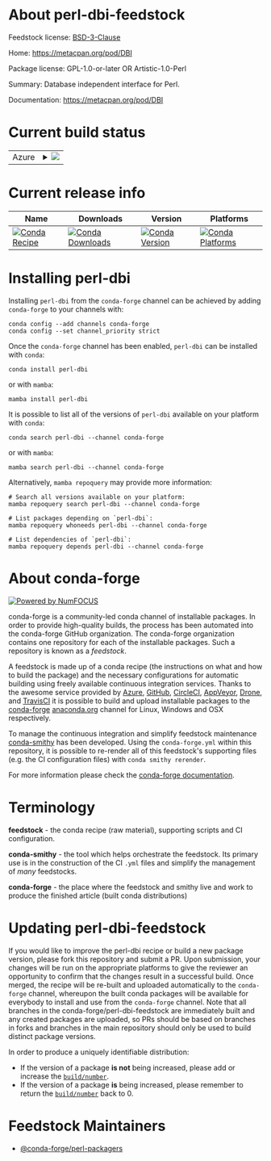 About perl-dbi-feedstock
========================

Feedstock license: [BSD-3-Clause](https://github.com/conda-forge/perl-dbi-feedstock/blob/main/LICENSE.txt)

Home: https://metacpan.org/pod/DBI

Package license: GPL-1.0-or-later OR Artistic-1.0-Perl

Summary: Database independent interface for Perl.

Documentation: https://metacpan.org/pod/DBI

Current build status
====================


<table>
    
  <tr>
    <td>Azure</td>
    <td>
      <details>
        <summary>
          <a href="https://dev.azure.com/conda-forge/feedstock-builds/_build/latest?definitionId=17247&branchName=main">
            <img src="https://dev.azure.com/conda-forge/feedstock-builds/_apis/build/status/perl-dbi-feedstock?branchName=main">
          </a>
        </summary>
        <table>
          <thead><tr><th>Variant</th><th>Status</th></tr></thead>
          <tbody><tr>
              <td>linux_64</td>
              <td>
                <a href="https://dev.azure.com/conda-forge/feedstock-builds/_build/latest?definitionId=17247&branchName=main">
                  <img src="https://dev.azure.com/conda-forge/feedstock-builds/_apis/build/status/perl-dbi-feedstock?branchName=main&jobName=linux&configuration=linux%20linux_64_" alt="variant">
                </a>
              </td>
            </tr><tr>
              <td>linux_aarch64</td>
              <td>
                <a href="https://dev.azure.com/conda-forge/feedstock-builds/_build/latest?definitionId=17247&branchName=main">
                  <img src="https://dev.azure.com/conda-forge/feedstock-builds/_apis/build/status/perl-dbi-feedstock?branchName=main&jobName=linux&configuration=linux%20linux_aarch64_" alt="variant">
                </a>
              </td>
            </tr><tr>
              <td>linux_ppc64le</td>
              <td>
                <a href="https://dev.azure.com/conda-forge/feedstock-builds/_build/latest?definitionId=17247&branchName=main">
                  <img src="https://dev.azure.com/conda-forge/feedstock-builds/_apis/build/status/perl-dbi-feedstock?branchName=main&jobName=linux&configuration=linux%20linux_ppc64le_" alt="variant">
                </a>
              </td>
            </tr><tr>
              <td>osx_64</td>
              <td>
                <a href="https://dev.azure.com/conda-forge/feedstock-builds/_build/latest?definitionId=17247&branchName=main">
                  <img src="https://dev.azure.com/conda-forge/feedstock-builds/_apis/build/status/perl-dbi-feedstock?branchName=main&jobName=osx&configuration=osx%20osx_64_" alt="variant">
                </a>
              </td>
            </tr><tr>
              <td>osx_arm64</td>
              <td>
                <a href="https://dev.azure.com/conda-forge/feedstock-builds/_build/latest?definitionId=17247&branchName=main">
                  <img src="https://dev.azure.com/conda-forge/feedstock-builds/_apis/build/status/perl-dbi-feedstock?branchName=main&jobName=osx&configuration=osx%20osx_arm64_" alt="variant">
                </a>
              </td>
            </tr>
          </tbody>
        </table>
      </details>
    </td>
  </tr>
</table>

Current release info
====================

| Name | Downloads | Version | Platforms |
| --- | --- | --- | --- |
| [![Conda Recipe](https://img.shields.io/badge/recipe-perl--dbi-green.svg)](https://anaconda.org/conda-forge/perl-dbi) | [![Conda Downloads](https://img.shields.io/conda/dn/conda-forge/perl-dbi.svg)](https://anaconda.org/conda-forge/perl-dbi) | [![Conda Version](https://img.shields.io/conda/vn/conda-forge/perl-dbi.svg)](https://anaconda.org/conda-forge/perl-dbi) | [![Conda Platforms](https://img.shields.io/conda/pn/conda-forge/perl-dbi.svg)](https://anaconda.org/conda-forge/perl-dbi) |

Installing perl-dbi
===================

Installing `perl-dbi` from the `conda-forge` channel can be achieved by adding `conda-forge` to your channels with:

```
conda config --add channels conda-forge
conda config --set channel_priority strict
```

Once the `conda-forge` channel has been enabled, `perl-dbi` can be installed with `conda`:

```
conda install perl-dbi
```

or with `mamba`:

```
mamba install perl-dbi
```

It is possible to list all of the versions of `perl-dbi` available on your platform with `conda`:

```
conda search perl-dbi --channel conda-forge
```

or with `mamba`:

```
mamba search perl-dbi --channel conda-forge
```

Alternatively, `mamba repoquery` may provide more information:

```
# Search all versions available on your platform:
mamba repoquery search perl-dbi --channel conda-forge

# List packages depending on `perl-dbi`:
mamba repoquery whoneeds perl-dbi --channel conda-forge

# List dependencies of `perl-dbi`:
mamba repoquery depends perl-dbi --channel conda-forge
```


About conda-forge
=================

[![Powered by
NumFOCUS](https://img.shields.io/badge/powered%20by-NumFOCUS-orange.svg?style=flat&colorA=E1523D&colorB=007D8A)](https://numfocus.org)

conda-forge is a community-led conda channel of installable packages.
In order to provide high-quality builds, the process has been automated into the
conda-forge GitHub organization. The conda-forge organization contains one repository
for each of the installable packages. Such a repository is known as a *feedstock*.

A feedstock is made up of a conda recipe (the instructions on what and how to build
the package) and the necessary configurations for automatic building using freely
available continuous integration services. Thanks to the awesome service provided by
[Azure](https://azure.microsoft.com/en-us/services/devops/), [GitHub](https://github.com/),
[CircleCI](https://circleci.com/), [AppVeyor](https://www.appveyor.com/),
[Drone](https://cloud.drone.io/welcome), and [TravisCI](https://travis-ci.com/)
it is possible to build and upload installable packages to the
[conda-forge](https://anaconda.org/conda-forge) [anaconda.org](https://anaconda.org/)
channel for Linux, Windows and OSX respectively.

To manage the continuous integration and simplify feedstock maintenance
[conda-smithy](https://github.com/conda-forge/conda-smithy) has been developed.
Using the ``conda-forge.yml`` within this repository, it is possible to re-render all of
this feedstock's supporting files (e.g. the CI configuration files) with ``conda smithy rerender``.

For more information please check the [conda-forge documentation](https://conda-forge.org/docs/).

Terminology
===========

**feedstock** - the conda recipe (raw material), supporting scripts and CI configuration.

**conda-smithy** - the tool which helps orchestrate the feedstock.
                   Its primary use is in the construction of the CI ``.yml`` files
                   and simplify the management of *many* feedstocks.

**conda-forge** - the place where the feedstock and smithy live and work to
                  produce the finished article (built conda distributions)


Updating perl-dbi-feedstock
===========================

If you would like to improve the perl-dbi recipe or build a new
package version, please fork this repository and submit a PR. Upon submission,
your changes will be run on the appropriate platforms to give the reviewer an
opportunity to confirm that the changes result in a successful build. Once
merged, the recipe will be re-built and uploaded automatically to the
`conda-forge` channel, whereupon the built conda packages will be available for
everybody to install and use from the `conda-forge` channel.
Note that all branches in the conda-forge/perl-dbi-feedstock are
immediately built and any created packages are uploaded, so PRs should be based
on branches in forks and branches in the main repository should only be used to
build distinct package versions.

In order to produce a uniquely identifiable distribution:
 * If the version of a package **is not** being increased, please add or increase
   the [``build/number``](https://docs.conda.io/projects/conda-build/en/latest/resources/define-metadata.html#build-number-and-string).
 * If the version of a package **is** being increased, please remember to return
   the [``build/number``](https://docs.conda.io/projects/conda-build/en/latest/resources/define-metadata.html#build-number-and-string)
   back to 0.

Feedstock Maintainers
=====================

* [@conda-forge/perl-packagers](https://github.com/orgs/conda-forge/teams/perl-packagers/)

